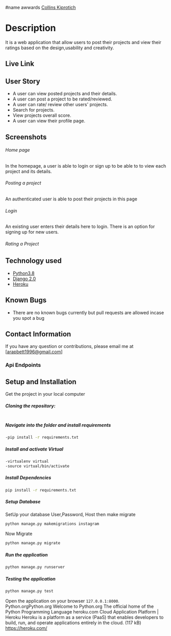 
#name
awwards
[Collins Kiprotich](https://github.com/Bett-Collins)
# Description 
It is a web application that allow users to post their projects and view their ratings based on the design,usability and creativity.

##  Live Link 
## User Story 
* A user can view posted projects and their details.
* A user can post a project to be rated/reviewed.
* A user can rate/ review other users' projects.
* Search for projects.
* View projects overall score.
* A user can view their profile page.
## Screenshots
###### Home page
 In the homepage, a user is able to login or sign up to be able to to view each project and its details.
###### Posting a project
An authenticated user is able to post their projects in this page
###### Login
An existing user enters their details here to login. There is an option for signing up for new users.
###### Rating a Project
## Technology used 
* [Python3.8](https://www.python.org/)
* [Django 2.0](https://docs.djangoproject.com/en/2.2/)
* [Heroku](https://heroku.com)
## Known Bugs 
* There are no known bugs currently but pull requests are allowed incase you spot a bug
## Contact Information  
If you have any question or contributions, please email me at [arapbett1996@gmail.com]
  ### Api Endpoints
## Setup and Installation 
Get the project in your local computer
##### Cloning the repository: 
 ```bash
```
##### Navigate into the folder and install requirements 
 ```bash
-pip install -r requirements.txt
```
##### Install and activate Virtual 
 ```bash
-virtualenv virtual
-source virtual/bin/activate
```
##### Install Dependencies 
 ```bash
 pip install -r requirements.txt
```
##### Setup Database 
  SetUp your database User,Password, Host then make migrate
 ```bash
python manage.py makemigrations instagram
 ```
 Now Migrate
 ```bash
 python manage.py migrate
```
##### Run the application 
 ```bash
 python manage.py runserver
```
##### Testing the application 
 ```bash
 python manage.py test
```
Open the application on your browser `127.0.0.1:8000`.
Python.orgPython.org
Welcome to Python.org
The official home of the Python Programming Language
heroku.com
Cloud Application Platform | Heroku
Heroku is a platform as a service (PaaS) that enables developers to build, run, and operate applications entirely in the cloud. (117 kB)
https://heroku.com/

